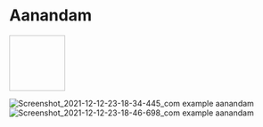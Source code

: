 # Aanandam
<img source="https://user-images.githubusercontent.com/66688794/148023607-50263db9-8866-4571-b433-939ab23f7f16.jpg" width="100" height="100" >

![Screenshot_2021-12-12-23-18-34-445_com example aanandam](https://user-images.githubusercontent.com/66688794/148023607-50263db9-8866-4571-b433-939ab23f7f16.jpg)
![Screenshot_2021-12-12-23-18-46-698_com example aanandam](https://user-images.githubusercontent.com/66688794/148023980-7417e7fa-46a3-4783-a4da-b16655855c73.jpg)


